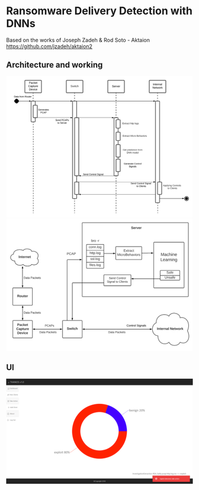 # Ransomware Delivery Detection with DNNs


Based on the works of Joseph Zadeh & Rod Soto - Aktaion
https://github.com/jzadeh/aktaion2

## Architecture and working 
![alt text](results/report/Sequence%20Diagram.png)
![alt text](results/report/Data%20Flow.png)

## UI
![alt text](results/report/Screenshot%20(41).png)
